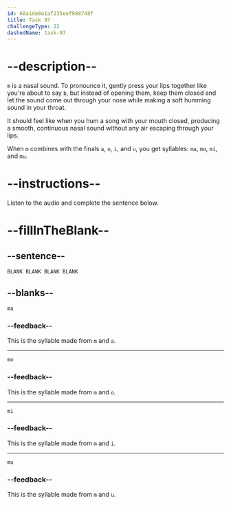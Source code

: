 ```yaml
---
id: 68a1de8e1af235eef988748f
title: Task 97
challengeType: 22
dashedName: task-97
---
```


<!-- (Audio) A: m, ma, mo, mi, mu -->

# --description--

`m` is a nasal sound. To pronounce it, gently press your lips together like you're about to say `b`, but instead of opening them, keep them closed and let the sound come out through your nose while making a soft humming sound in your throat.

It should feel like when you hum a song with your mouth closed, producing a smooth, continuous nasal sound without any air escaping through your lips.

When `m` combines with the finals `a`, `o`, `i`, and `u`, you get syllables: `ma`, `mo`, `mi`, and `mu`.

# --instructions--

Listen to the audio and complete the sentence below.

# --fillInTheBlank--

## --sentence--

`BLANK BLANK BLANK BLANK`

## --blanks--

`ma`

### --feedback--

This is the syllable made from `m` and `a`.

---

`mo`

### --feedback--

This is the syllable made from `m` and `o`.

---

`mi`

### --feedback--

This is the syllable made from `m` and `i`.

---

`mu`

### --feedback--

This is the syllable made from `m` and `u`.
